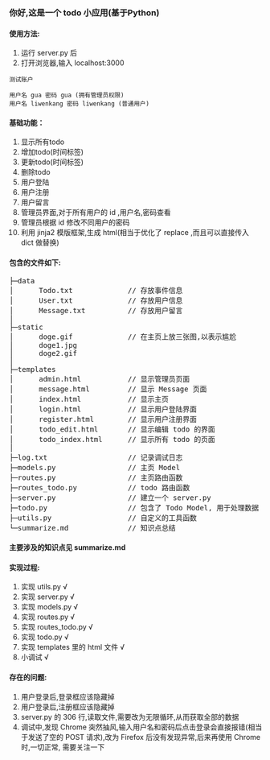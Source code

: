 ### 你好,这是一个 todo 小应用(基于Python)

#### 使用方法:
1. 运行 server.py 后
2. 打开浏览器,输入 localhost:3000


```
测试账户

用户名 gua 密码 gua (拥有管理员权限)
用户名 liwenkang 密码 liwenkang (普通用户)
```

#### 基础功能：
1. 显示所有todo
2. 增加todo(时间标签)
3. 更新todo(时间标签)
4. 删除todo
5. 用户登陆
6. 用户注册
7. 用户留言
8. 管理员界面,对于所有用户的 id ,用户名,密码查看
9. 管理员根据 id 修改不同用户的密码
10. 利用 jinja2 模版框架,生成 html(相当于优化了 replace ,而且可以直接传入 dict 做替换)

#### 包含的文件如下:
<pre>
├─data
│      Todo.txt             // 存放事件信息
│      User.txt             // 存放用户信息
│      Message.txt          // 存放用户留言
│
├─static
│      doge.gif             // 在主页上放三张图,以表示尴尬
│      doge1.jpg
│      doge2.gif
│
├─templates
│      admin.html           // 显示管理员页面
│      message.html         // 显示 Message 页面
│      index.html           // 显示主页
│      login.html           // 显示用户登陆界面
│      register.html        // 显示用户注册界面
│      todo_edit.html       // 显示编辑 todo 的界面
│      todo_index.html      // 显示所有 todo 的页面
│
├─log.txt                   // 记录调试日志
├─models.py                 // 主页 Model
├─routes.py                 // 主页路由函数
├─routes_todo.py            // todo 路由函数
├─server.py                 // 建立一个 server.py
├─todo.py                   // 包含了 Todo Model, 用于处理数据
├─utils.py                  // 自定义的工具函数
└─summarize.md              // 知识点总结
</pre>

#### 主要涉及的知识点见 summarize.md

#### 实现过程:
1. 实现 utils.py √
2. 实现 server.py √
3. 实现 models.py √
4. 实现 routes.py √
5. 实现 routes_todo.py √
6. 实现 todo.py √ 
7. 实现 templates 里的 html 文件 √
8. 小调试 √

#### 存在的问题:
1. 用户登录后,登录框应该隐藏掉
2. 用户登录后,注册框应该隐藏掉
3. server.py 的 306 行,读取文件,需要改为无限循环,从而获取全部的数据
4. 调试中,发现 Chrome 突然抽风,输入用户名和密码后点击登录会直接报错(相当于发送了空的 POST 请求),改为 Firefox 后没有发现异常,后来再使用 Chrome 时,一切正常, 需要关注一下
